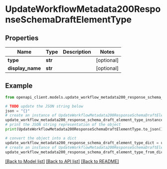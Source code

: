 # UpdateWorkflowMetadata200ResponseSchemaDraftElementType


## Properties

Name | Type | Description | Notes
------------ | ------------- | ------------- | -------------
**type** | **str** |  | [optional] 
**display_name** | **str** |  | [optional] 

## Example

```python
from openapi_client.models.update_workflow_metadata200_response_schema_draft_element_type import UpdateWorkflowMetadata200ResponseSchemaDraftElementType

# TODO update the JSON string below
json = "{}"
# create an instance of UpdateWorkflowMetadata200ResponseSchemaDraftElementType from a JSON string
update_workflow_metadata200_response_schema_draft_element_type_instance = UpdateWorkflowMetadata200ResponseSchemaDraftElementType.from_json(json)
# print the JSON string representation of the object
print(UpdateWorkflowMetadata200ResponseSchemaDraftElementType.to_json())

# convert the object into a dict
update_workflow_metadata200_response_schema_draft_element_type_dict = update_workflow_metadata200_response_schema_draft_element_type_instance.to_dict()
# create an instance of UpdateWorkflowMetadata200ResponseSchemaDraftElementType from a dict
update_workflow_metadata200_response_schema_draft_element_type_from_dict = UpdateWorkflowMetadata200ResponseSchemaDraftElementType.from_dict(update_workflow_metadata200_response_schema_draft_element_type_dict)
```
[[Back to Model list]](../README.md#documentation-for-models) [[Back to API list]](../README.md#documentation-for-api-endpoints) [[Back to README]](../README.md)



